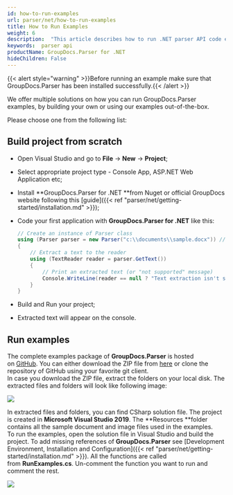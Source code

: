 ```yaml
---
id: how-to-run-examples
url: parser/net/how-to-run-examples
title: How to Run Examples
weight: 6
description:  "This article describes how to run .NET parser API code examples."
keywords:  parser api
productName: GroupDocs.Parser for .NET
hideChildren: False
---
```

{{< alert style="warning" >}}Before running an example make sure that GroupDocs.Parser has been installed successfully.{{< /alert >}}

We offer multiple solutions on how you can run GroupDocs.Parser examples, by building your own or using our examples out-of-the-box.

Please choose one from the following list:


## Build project from scratch

*   Open Visual Studio and go to **File** -> **New** \-> **Project**;
*   Select appropriate project type - Console App, ASP.NET Web Application etc;
*   Install **GroupDocs.Parser for .NET **from Nuget or official GroupDocs website following this [guide]({{< ref "parser/net/getting-started/installation.md" >}});
*   Code your first application with **GroupDocs.Parser for .NET** like this:
    
    ```csharp
    // Create an instance of Parser class
    using (Parser parser = new Parser("c:\\documents\\sample.docx")) // NOTE: Put here actual path for your document
    {
        // Extract a text to the reader
        using (TextReader reader = parser.GetText())
        {
            // Print an extracted text (or "not supported" message)
            Console.WriteLine(reader == null ? "Text extraction isn't supported" : reader.ReadToEnd());
        }
    }
    ```
    

*   Build and Run your project;
*   Extracted text will appear on the console.

## Run examples

The complete examples package of **GroupDocs.Parser** is hosted on [GitHub](https://github.com/groupdocs-parser/GroupDocs.Parser-for-.NET/). You can either download the ZIP file from [here](https://github.com/groupdocs-parser/GroupDocs.Parser-for-.NET/archive/master.zip) or clone the repository of GitHub using your favorite git client.  
In case you download the ZIP file, extract the folders on your local disk. The extracted files and folders will look like following image:

![](/parser/net/images/how-to-run-examples.png)

In extracted files and folders, you can find CSharp solution file. The project is created in **Microsoft Visual Studio 2019**. The **Resources **folder contains all the sample document and image files used in the examples.  
To run the examples, open the solution file in Visual Studio and build the project. To add missing references of **GroupDocs.Parser** see [Development Environment, Installation and Configuration]({{< ref "parser/net/getting-started/installation.md" >}}). All the functions are called from **RunExamples.cs**.
Un-comment the function you want to run and comment the rest.

![](/parser/net/images/how-to-run-examples_1.png)
